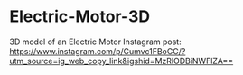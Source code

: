 # Electric-Motor-3D
3D model of an Electric Motor
Instagram post: https://www.instagram.com/p/Cumvc1FBoCC/?utm_source=ig_web_copy_link&igshid=MzRlODBiNWFlZA==
